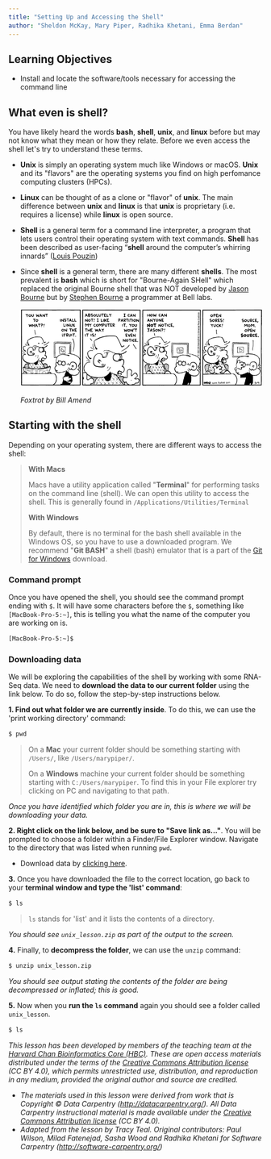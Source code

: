 ```yaml
---
title: "Setting Up and Accessing the Shell"
author: "Sheldon McKay, Mary Piper, Radhika Khetani, Emma Berdan"
---
```


## Learning Objectives
- Install and locate the software/tools necessary for accessing the command line


## What even is shell?

You have likely heard the words **bash**, **shell**, **unix**, and **linux** before but may not know what they mean or how they relate. Before we even access the shell let's try to understand these terms.

* **Unix** is simply an operating system much like Windows or macOS. **Unix** and its "flavors" are the operating systems you find on high perfomance computing clusters (HPCs). 
* **Linux** can be thought of as a clone or "flavor" of **unix**. The main difference between **unix** and **linux** is that **unix** is proprietary (i.e. requires a license) while **linux** is open source.
* **Shell** is a general term for a command line interpreter, a program that lets users control their operating system with text commands. **Shell** has been described as user-facing “**shell** around the computer’s whirring innards” ([Louis Pouzin](https://en.wikipedia.org/wiki/Louis_Pouzin))
* Since **shell** is a general term, there are many different **shells**. The most prevalent is **bash** which is short for "Bourne-Again SHell" which replaced the original Bourne shell that was NOT developed by [Jason Bourne](https://en.wikipedia.org/wiki/Jason_Bourne) but by [Stephen Bourne](https://en.wikipedia.org/wiki/Stephen_R._Bourne) a programmer at Bell labs.

  ![Foxtrot by Bill Amend](img/open_sores.png)

  *Foxtrot by Bill Amend*

## Starting with the shell
Depending on your operating system, there are different ways to access the shell:

> **With Macs**
>
> Macs have a utility application called "**Terminal**" for performing tasks on the command line (shell). We can open this utility to access the shell. This is generally found in `/Applications/Utilities/Terminal`
>
> **With Windows**
>
> By default, there is no terminal for the bash shell available in the Windows OS, so you have to use a downloaded program. We recommend "**Git BASH**" a shell (bash) emulator that is a part of the [Git for Windows](https://git-for-windows.github.io/) download.

### Command prompt

Once you have opened the shell, you should see the command prompt ending with `$`. It will have some characters before the `$`, something like `[MacBook-Pro-5:~]`, this is telling you what the name of the computer you are working on is. 

```bash
[MacBook-Pro-5:~]$ 
```


### Downloading data

We will be exploring the capabilities of the shell by working with some RNA-Seq data. We need to **download the data to our current folder** using the link below. To do so, follow the step-by-step instructions below.

**1. Find out what folder we are currently inside**. To do this, we can use the 'print working directory' command:

```bash
$ pwd
```

> On a **Mac** your current folder should be something starting with `/Users/`, like `/Users/marypiper/`.
> 
> On a **Windows** machine your current folder should be something starting with `C:/Users/marypiper`. To find this in your File explorer try clicking on PC and navigating to that path.

_Once you have identified which folder you are in, this is where we will be downloading your data._

**2. Right click on the link below, and be sure to "Save link as..."**. You will be prompted to choose a folder within a Finder/File Explorer window. Navigate to the directory that was listed when running `pwd`.

* Download data by [clicking here](https://www.dropbox.com/s/x66jksdd4jklpdw/unix_lesson.zip?dl=1).

**3.** Once you have downloaded the file to the correct location, go back to your **terminal window and type the 'list' command**:

```bash
$ ls
```

> `ls` stands for 'list' and it lists the contents of a directory.

_You should see `unix_lesson.zip` as part of the output to the screen._

**4.** Finally, to **decompress the folder**, we can use the `unzip` command:

```bash
$ unzip unix_lesson.zip 
```

_You should see output stating the contents of the folder are being decompressed or inflated; this is good._ 

**5.** Now when you **run the `ls` command** again you should see a folder called `unix_lesson`.

```bash
$ ls
```



*This lesson has been developed by members of the teaching team at the [Harvard Chan Bioinformatics Core (HBC)](http://bioinformatics.sph.harvard.edu/). These are open access materials distributed under the terms of the [Creative Commons Attribution license](https://creativecommons.org/licenses/by/4.0/) (CC BY 4.0), which permits unrestricted use, distribution, and reproduction in any medium, provided the original author and source are credited.*

* *The materials used in this lesson were derived from work that is Copyright © Data Carpentry (http://datacarpentry.org/). 
All Data Carpentry instructional material is made available under the [Creative Commons Attribution license](https://creativecommons.org/licenses/by/4.0/) (CC BY 4.0).*
* *Adapted from the lesson by Tracy Teal. Original contributors: Paul Wilson, Milad Fatenejad, Sasha Wood and Radhika Khetani for Software Carpentry (http://software-carpentry.org/)*
